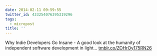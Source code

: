 ```yaml
---
date: 2014-02-11 09:59:55
twitter_id: 433254076395319296
tags:
  - micropost
title: ''
---
```


Why Indie Developers Go Insane - A good look at the humanity of independent software development in light... [tmblr.co/ZOHrOy175RN26](http://tmblr.co/ZOHrOy175RN26)
